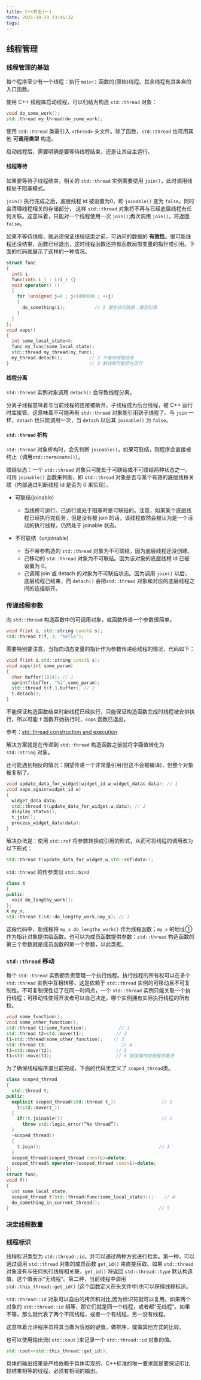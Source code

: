 ```yaml
---
title: C++并发(一)
date: 2021-10-29 23:46:32
tags:
---
```


## 线程管理

### 线程管理的基础

每个程序至少有一个线程：执行 `main()` 函数的(原始)线程。其余线程有其各自的入口函数。

使用 C++ 线程库启动线程，可以归结为构造 `std::thread` 对象：

```cpp
void do_some_work();
std::thread my_thread(do_some_work);
```

使用 `std::thread` 类需引入 `<thread>` 头文件。除了函数，`std::thread` 也可用其他 **可调用类型** 构造。

启动线程后，需要明确是要等待线程结束，还是让其自主运行。

#### 线程等待

如果要等待子线程结束，相关的 `std::thread` 实例需要使用 `join()`，此时调用线程处于阻塞模式。

`join()` 执行完成之后，底层线程 id 被设置为0，即 `joinable()` 变为 `false`。同时会清理线程相关的存储部分， 这样 `std::thread` 对象将不再与已经底层线程有任何关联。这意味着，只能对一个线程使用一次 `join()`;再次调用 `join()`，将返回 `false`。

如果不等待线程，就必须保证线程结束之前，可访问的数据的 **有效性**。很可能线程还没结束，函数已经退出，这时线程函数还持有函数局部变量的指针或引用。下面的代码就展示了这样的一种情况。

```cpp
struct func
{
  int& i;
  func(int& i_) : i(i_) {}
  void operator() ()
  {
    for (unsigned j=0 ; j<1000000 ; ++j)
    {
      do_something(i);           // 1 潜在访问隐患：悬空引用
    }
  }
};
void oops()
{
  int some_local_state=0;
  func my_func(some_local_state);
  std::thread my_thread(my_func);
  my_thread.detach();          // 2 不等待线程结束
}                              // 3 新线程可能还在运行
```

#### 线程分离

`std::thread` 实例对象调用 `detach()` 会导致线程分离。

分离子线程意味着与当前线程的连接被断开，子线程成为后台线程，被 C++ 运行时库接管。这意味着不可能再有 `std::thread` 对象能引用到子线程了。与 `join` 一样，`detach` 也只能调用一次，当 `detach` 以后其 `joinable()` 为 `false`。

#### `std::thread` 析构

`std::thread` 对象析构时，会先判断 `joinable()`，如果可联结，则程序会直接被终止（调用`std::terminate()`）。

联结状态：一个 `std::thread` 对象只可能处于可联结或不可联结两种状态之一。可用 `joinable()` 函数来判断，即 `std::thread` 对象是否与某个有效的底层线程关联（内部通过判断线程 id 是否为 0 来实现）。

* 可联结(joinable)
  - 当线程可运行、己运行或处于阻塞时是可联结的。注意，如果某个底层线程已经执行完任务，但是没有被 join 的话，该线程依然会被认为是一个活动的执行线程，仍然处于 joinable 状态。


* 不可联结（unjoinable)
  - 当不带参构造的 `std::thread` 对象为不可联结，因为底层线程还没创建。
  - 己移动的 `std::thread` 对象为不可联结。因为该对象的底层线程 id 已被设置为 0。
  - 己调用 join 或 detach 的对象为不可联结状态。因为调用 `join()` 以后，底层线程己结束，而 `detach()` 会把`std::thread` 对象和对应的底层线程之间的连接断开。

### 传递线程参数

向 `std::thread` 构造函数中的可调用对象，或函数传递一个参数很简单。

```cpp
void f(int i, std::string const& s);
std::thread t(f, 3, "hello");
```

需要特别要注意，当指向动态变量的指针作为参数传递给线程的情况，代码如下：

```cpp
void f(int i,std::string const& s);
void oops(int some_param)
{
  char buffer[1024]; // 1
  sprintf(buffer, "%i",some_param);
  std::thread t(f,3,buffer); // 2
  t.detach();
}
```

不能保证构造函数结束时新线程已经执行，只能保证构造函数完成时线程被安排执行，所以可能 `f` 函数开始执行时，`oops` 函数已退出。

参考：[std::thread construction and execution](https://stackoverflow.com/questions/17655880/stdthread-construction-and-execution)

解决方案就是在传递到 `std::thread` 构造函数之前就将字面值转化为 `std::string` 对象。


还可能遇到相反的情况：期望传递一个非常量引用(但这不会被编译)，但整个对象被复制了。

```cpp
void update_data_for_widget(widget_id w,widget_data& data); // 1
void oops_again(widget_id w)
{
  widget_data data;
  std::thread t(update_data_for_widget,w,data); // 2
  display_status();
  t.join();
  process_widget_data(data);
}
```

解决办法是：使用 `std::ref` 将参数转换成引用的形式，从而可将线程的调用改为以下形式：

```cpp
std::thread t(update_data_for_widget,w,std::ref(data));
```

`std::thread` 的传参类似 `std::bind`

```cpp
class X
{
public:
  void do_lengthy_work();
};
X my_x;
std::thread t(&X::do_lengthy_work,&my_x); // 1
```

这段代码中，新线程将 `my_x.do_lengthy_work()` 作为线程函数；`my_x` 的地址①作为指针对象提供给函数。也可以为成员函数提供参数：`std::thread` 构造函数的第三个参数就是成员函数的第一个参数，以此类推。

### `std::thread` 移动

每个 `std::thread` 实例都负责管理一个执行线程。执行线程的所有权可以在多个 `std::thread` 实例中互相转移，这是依赖于 `std::thread` 实例的可移动且不可复制性。不可复制保性证了在同一时间点，一个 `std::thread` 实例只能关联一个执行线程；可移动性使得开发者可以自己决定，哪个实例拥有实际执行线程的所有权。

```cpp
void some_function();
void some_other_function();
std::thread t1(some_function);            // 1
std::thread t2=std::move(t1);            // 2
t1=std::thread(some_other_function);    // 3
std::thread t3;                            // 4
t3=std::move(t2);                        // 5
t1=std::move(t3);                        // 6 赋值操作将使程序崩溃
```

为了确保线程程序退出前完成，下面的代码里定义了 `scoped_thread`类。

```cpp
class scoped_thread
{
  std::thread t;
public:
  explicit scoped_thread(std::thread t_):                 // 1
    t(std::move(t_))
  {
    if(!t.joinable())                                     // 2
      throw std::logic_error(“No thread”);
  }
  ~scoped_thread()
  {
    t.join();                                            // 3
  }
  scoped_thread(scoped_thread const&)=delete;
  scoped_thread& operator=(scoped_thread const&)=delete;
};
struct func; 
void f()
{
  int some_local_state;
  scoped_thread t(std::thread(func(some_local_state)));    // 4
  do_something_in_current_thread();
}                                                        // 5
```

### 决定线程数量

### 线程标识

线程标识类型为 `std::thread::id`，并可以通过两种方式进行检索。第一种，可以通过调用 `std::thread` 对象的成员函数 `get_id()` 来直接获取。如果 `std::thread` 对象没有与任何执行线程相关联，`get_id()` 将返回 `std::thread::type` 默认构造值，这个值表示“无线程”。第二种，当前线程中调用 `std::this_thread::get_id()` (这个函数定义在<thread>头文件中)也可以获得线程标识。

`std::thread::id` 对象可以自由的拷贝和对比,因为标识符就可以复用。如果两个对象的 `std::thread::id` 相等，那它们就是同一个线程，或者都“无线程”。如果不等，那么就代表了两个不同线程，或者一个有线程，另一没有线程。

这意味着允许程序员将其当做为容器的键值，做排序，或做其他方式的比较。

也可以使用输出流( `std::cout` )来记录一个 `std::thread::id` 对象的值。

```cpp
std::cout<<std::this_thread::get_id();
```

具体的输出结果是严格依赖于具体实现的，C++标准的唯一要求就是要保证ID比较结果相等的线程，必须有相同的输出。


